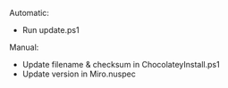 Automatic:
- Run update.ps1

Manual:
- Update filename & checksum in ChocolateyInstall.ps1
- Update version in Miro.nuspec